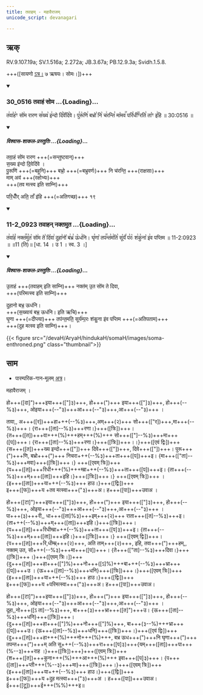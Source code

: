 ```yaml
---
title: तवाहम् - महावैराजम्
unicode_script: devanagari

---
```

## ऋक्

RV.9.107.19a; SV.1.516a; 2.272a; JB.3.67a; PB.12.9.3a; Svidh.1.5.8.

+++([सायणो [ऽत्र।](https://archive.org/stream/b30094306_0005#page/n417/mode/1up&sa=D&ust=1542425956316000) ७ ऋषयः। सोमः।])+++

<div class="js_include" includetitle="false" newlevelforh1="3" unfilled url="/vedAH_sAma/kauthumam/saMhitA/vishvAsa-prastutiH/1_pUrvArchikaH/6/1/30_0516_tavAhaM_soma.md">
<details open><summary><h3>30_0516 तवाहं सोम ...{Loading}...</h3></summary>

त꣢वा꣣ह꣡ꣳ सो꣢म रारण स꣣ख्य꣡ इ꣢न्दो दि꣣वे꣡दि꣢वे। पु꣣रू꣡णि꣢ बभ्रो꣣ नि꣡ च꣢रन्ति꣣ मा꣡मव꣢꣯ परि꣣धी꣢꣫ꣳरति꣣ ता꣡ꣳ इ꣢हि ॥ 30:0516 ॥

<div class="js_include" newlevelforh1="2" title="विश्वास-शाकल-प्रस्तुतिः" unfilled="" url="/vedAH_Rk/shAkalam/saMhitA/vishvAsa-prastutiH/09/107/19_tavAhaM_soma.md">
<details open=""><summary><h5>विश्वास-शाकल-प्रस्तुतिः ...{Loading}...</h5></summary>



तवा॒हं सो॑म रारण +++(=सन्तुष्टवान्)+++  
स॒ख्य इ॑न्दो दि॒वेदि॑वे ।  
पु॒रूणि॑ +++(=बहूनि)+++ बभ्रो॒ +++(=बभ्रुवर्णः)+++ नि च॑रन्ति॒ +++(राक्षसाः)+++  
माम् अव॑ +++(रक्षोभ्यः)+++  
+++(तव मत्स्व इति साम्नि)+++

परि॒धीँर् अति॒ ताँ इ॑हि +++(=अतिगच्छ)+++ १९  

</details>
</div>
</details>
</div>
<div class="js_include" includetitle="false" newlevelforh1="3" unfilled url="/vedAH_sAma/kauthumam/saMhitA/vishvAsa-prastutiH/4_uttarArchikaH/3/1/11-2_0923_tavAhan_naktamuta.md">
<details open><summary><h3>11-2_0923 तवाहन् नक्तमुत ...{Loading}...</h3></summary>

त꣢वा꣣हं꣡ नक्त꣢꣯मु꣣त꣡ सो꣢म ते꣣ दि꣡वा꣢ दुहा꣣नो꣡ ब꣢भ्र꣣ ऊ꣡ध꣢नि। घृ꣣णा꣡ तप꣢꣯न्त꣣म꣢ति꣣ सू꣡र्यं꣢ प꣣रः꣡ श꣢कु꣣ना꣡ इ꣢व पप्तिम ॥ 11-2:0923 ॥ ॥11 (ति)॥ [धा. 14 । उ 1 । स्व. 3 ।]

<div class="js_include" newlevelforh1="2" title="विश्वास-शाकल-प्रस्तुतिः" unfilled="" url="/vedAH_Rk/shAkalam/saMhitA/vishvAsa-prastutiH/09/107/20_utAhaM_naktamuta.md">
<details open=""><summary><h5>विश्वास-शाकल-प्रस्तुतिः ...{Loading}...</h5></summary>



उ॒ताहं +++(तवाहम् इति साम्नि)+++ नक्त॑म् उ॒त सो॑म ते दिवा,  
+++(परिमत्स्व इति साम्नि)+++

दुहानो बभ्र॒ ऊध॑नि।  
+++(स॒ख्याय॑ बभ्र॒ ऊध॑नि। इति ऋचि)+++  
घृ॒णा +++(=दीप्त्या)+++ तप॑न्त॒मति॒ सूर्य॑म्प॒रः श॑कु॒ना इ॑व पप्तिम +++(=अतिपताम)+++  
+++(दुह मत्स्व इति साम्नि)+++।

</details>
</div>
</details>
</div>  


{{< figure src="/devaH/AryaH/hindukaH/somaH/images/soma-enthroned.png"  class="thumbnail">}}


## साम

- पारम्परिक-गान-मूलम् [अत्र](https://sanskritdocuments.org/sites/pssramanujaswamy/AASHEERVACHANA%20SAAMAANI.pdf&sa=D&ust=1542425956318000)।
<div caption="रामानुजार्यः 1974 " class="audioEmbed" src="https://archive
.org/download/jaiminIya-sAma-gAna-paravastu-tradition-rAmAnuja/mahAvairAjam.mp3"></div>
<div caption="गोपालार्यः 2015  " class="audioEmbed" src="https://archive
.org/download/jaiminIya-sAma-gAna-paravastu-tradition-gopAla-2015/mahAvairAjam.mp3"></div>
<div caption="गोपालपवनयोर् अनुवचनम् 2015 1x" class="audioEmbed" src="https://archive
.org/download/jaiminIya-sAma-gAna-paravastu-tradition-anuvachanam-gopAla-pavana-2015/mahAvairAjam.mp3"></div>
<div caption="गोपालपवनयोर् अनुवचनम् 2015 1.5x" class="audioEmbed" src="https://archive
.org/download/jaiminIya-sAma-gAna-paravastu-tradition-anuvachanam-gopAla-pavana-2015-150p-speed/mahAvairAjam.mp3"></div>

महावैराजम् ।

हो+++([दा]")+++इया+++(["]३)+++, हो+++(")+++ इया+++(["]३)+++, हो+++(--%३)+++, ओइया+++(--"३)+++आ+++(--"३)+++,आ+++(--"३)+++ ।

तावा,, अ+++([र])+++हा+++(--%३)+++,अम्+++(२)+++ सो+++(["र])+++,मा+++(--%३)+++। {रा+++([ता]--%३)+++रणा।}+++([त्रिः])+++।  
{त+++([त])+++वा+++(%)+++हम्+++(%)+++ सो+++(["]--%३)+++मा+++([प])+++। {रा+++([ता]--%३)+++रणा।}+++([त्रिः])+++।।}+++([एवं द्विः])+++  
{स+++([त])+++ख्य इन्दो+++(["])+++ दिवे+++(["])+++, दिवे+++(["])+++। पुरू+++(")+++णि, बभ्रो+++(")+++ निचरा+++(--%३)+++ता+++([प])+++इ। {मा+++(["ता]--%३)+++मवा}+++([त्रिः])+++।} +++([एवम् त्रिः])+++  
{प+++([त])+++रिधी+++(%)+++म्म्रा+++(--%३)+++ता+++([प])+++इ। {ता+++(--%३)+++म्+++([ता])+++इहि।}+++([त्रिः])+++।} +++([एवम् त्रिः])+++ ।  
{इ+++([ता])+++या+++(--%३)+++ हाउ।}+++([द्विः])+++  
इ+++([फ])+++य +तव मत्स्वा+++("३)+++अ। ह+++([पा])+++उवाअ ।

हो+++([टा]")+++इया+++(["]३)+++, हो+++(")+++ इया+++(["]३)+++, हो+++(--%३)+++, ओइया+++(--"३)+++आ+++(--"३)+++,आ+++(--"३)+++ ।  
पा+++(३)+++री,, धा+++([ता]%३)+++इम्+++(२)+++ राता+++([त]--%३)+++इ। {ता+++(--%३)+++म्+++([ता])+++इहि।}+++([त्रिः])+++।  
{प+++([त])+++रिधीम्म्रा+++(--%३)+++ता+++([प]३)+++इ। {ता+++(--%३)+++म्+++([ता])+++इहि।}+++([त्रिः])+++।} +++([एवम् द्विः])+++।  
{प+++([त])+++रि,धीम्म्र्+++(२)+++, अति ताम्+++(२)+++, इहि, तवा+++(")+++हम्,, नक्तम् उत, सो+++(--%३)+++मा+++([प])+++। {ते+++(["ता]--%३)+++दिवा।}+++([त्रिः])+++।}+++([एवम् त्रिः।])+++  
{दु+++([त])+++हा+++(["]%)+++नो+++([ऽ]%)+++बा+++(--%३)+++भ्रा+++([प])+++उ । {ऊ+++([ता]--%३)+++धनि}+++([त्रिः])+++।}+++([एवम् त्रिः])+++  
{इ+++([ता])+++या+++(--%३)+++ हाउ।}+++([द्विः])+++  
इ+++([फ])+++य +परिमत्स्वा+++("३)+++अ। ह+++([पा])+++उवाअ।

हो+++([टा]")+++इया+++(["]३)+++, हो+++(")+++ इया+++(["]३)+++, हो+++(--%३)+++, ओइया+++(--"३)+++आ+++(--"३)+++,आ+++(--"३)+++ ।  
दूहा,,नो+++([ऽ ता]--%३)+++, बा+++(३)+++भ्रा+++([त]")+++उ। {ऊ+++([ता]--%३)+++धनि}+++([त्रिः])+++।  
{दु+++([त])+++हा+++(["]%)+++नो+++(["]%)+++, बा+++(३--%)+++भ्रा+++([प])+++उ। {ऊ+++([ता]--%३)+++धनि}+++([त्रिः])+++।}+++([एवं द्विः])+++  
{दु+++([त])+++हा+++(%)+++नो+++(%)+++, बभ्र ऊध+++(")+++नि घृणा+++(")+++ तपन्त+++(")+++म् अति सू+++(--%३)+++रा+++([प]३)+++{यम्+++([ता])+++पा+++(%--३)+++राह ।}+++([त्रिः])+++}+++([एवम् त्रिः])+++  
{श+++([त])+++कुना+++(%)+++आ+++(%)+++ इवा+++([प]३)+++। {प+++([ता])+++प्ती+++(%--३)+++मा}+++([त्रिः])+++।}+++([एवम् त्रिः])+++  
{इ+++([ता])+++या+++(--%३)+++ हाउ।}+++([द्विः])+++  
इ+++([फ])+++य +दुह मत्स्वा+++("३)+++अ । ह+++([पा])+++उवाअ।  
ई+++([टू])+++ई+++(%%)+++इ॥